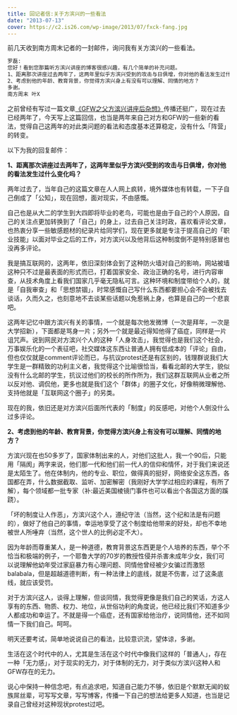 ```yaml
---
title: 回记者信:关于方滨兴的一些看法
date: "2013-07-13"
cover: https://c2.is26.com/wp-image/2013/07/fxck-fang.jpg
---
```


前几天收到南方周末记者的一封邮件，询问我有关方滨兴的一些看法。

```txt
罗磊:
您好！看到您那篇听方滨兴讲座的博客很感兴趣，有几个简单的补充问题。
1、距离那次讲座过去两年了，这两年里似乎方滨兴受到的攻击与日俱增，你对他的看法发生过什么变化吗？
2、考虑到他的年龄、教育背景，你觉得方滨兴身上有没有可以理解、同情的地方？
多谢。
南方周末 叶X
```

之前曾经有写过一篇文章[《GFW之父方滨兴讲座后杂想》](https://luolei.org/gfw/)传播还挺广，现在过去已经两年了，今天写上这篇回信，也当是两年来自己对方和GFW的一些新的看法，觉得自己这两年的对此类问题的看法和态度基本还算稳定，没有什么「阵营」的转变。

以下为我的回复邮件：

**1、距离那次讲座过去两年了，这两年里似乎方滨兴受到的攻击与日俱增，你对他的看法发生过什么变化吗？**

两年过去了，当年自己的这篇文章在人人网上疯转，境外媒体也有转载，一下子自己倒成了「公知」，现在回想，面对现实，不由感慨。

自己也是从大二的学生到大四即将毕业的老鸟，可能也是由于自己的个人原因，自己的关注点更加转换到了「自己」的身上，过去自己关注时政，喜欢看评论文章，也热衷分享一些敏感题材的纪录片给同学们，现在更多就是专注于提高自己的「职业技能」以面对毕业之后的工作，对方滨兴以及他背后这种制度倒不是特别感冒也没再多评论。

我是搞互联网的，这两年，依旧深刻体会到了这种防火墙对自己的影响，网站被墙这种只不过是最表面的形式而已，打着国家安全、政治正确的名号，进行内容审查，从技术角度上看我们国家几乎毫无隐私可言。这种环境和制度带给个人的，就是「自我审查」和「思想禁锢」，时常感慨自己写什么东西都要担心会不会被找去谈话，久而久之，也刻意地不去谈某些话题以免惹祸上身，也算是自己的一个悲哀吧。

这两年记忆中跟方滨兴有关的事情，一个就是每次他发微博（一次是拜年，一次是大学招新），下面都是骂身一片；另外一个就是最近得知他得了癌症，同样是一片诅咒声。说到网民对方滨兴个人的这种「人身攻击」，我觉得也是我们这个社会，万事娱乐化的一个表征吧，社交媒体这东西让普通人拥有低成本的「评论」自由，但也仅仅就是comment评论而已，与抗议protest还是有区别的，钱理群说我们大学生是一群精致的功利主义者，我觉得这个比喻很恰当，看看北邮的大学生，貌似没有什么北邮的学生，抗议过他们的校长的所作所为，我们这群互联网从业者之所以反对他、调侃他，更多也就是我们这个「群体」的圈子文化，好像稍微理解他、支持他就是「互联网这个圈子」的另类。

现在的我，依旧还是对方滨兴后面所代表的「制度」的反感吧，对他个人倒没什么过多评论。

**2、考虑到他的年龄、教育背景，你觉得方滨兴身上有没有可以理解、同情的地方？**

方滨兴现在也50多岁了，国家体制出来的人，对他们这批人，我一个90后，只能用「隔阂」两字来说，他们那一代和他们前一代人的信仰和情怀，对于我们来说还是太陌生了。他在体制内，他的专业、职位，做得真的挺好，网络安全这东西，各国都在弄，什么数据截取、监听、加密解密（我刚好大学学过相应的课程，有所了解），每个领域都一批专家（补:最近美国棱镜门事件也可以看出个各国这方面的蹊跷）。

「坏的制度让人作恶」，方滨兴这个人，遵纪守法（当然，这个纪和法是有问题的），做好了他自己的事情，幸运地享受了这个制度给他带来的好处，却也不幸地被世人所唾弃（当然，这个世人的比例必定不大）。

因为年龄而尊重某人，是一种道德，教育背景这东西更是个人培养的东西，举个不恰当和极端的例子，一个耶鲁大学的70岁的教授性侵并杀害未成年少女，我们可以说理解他幼年受过家庭暴力有心理问题、同情他曾经被少女骗过而激怒balabala，但是超越道德判断，有一种法律上的底线，就是不伤害，过了这条底线，就应该受罚。

对于方滨兴这人，谈得上理解，但谈同情，我觉得更像是我们自己的笑话，方这人享有的东西、物质、权力、地位，从世俗功利的角度说，他已经比我们不知道多少人都成功和幸运了。不就是得一个癌症，还有国家给他治疗，说同情他，还不如同情一下我们自己。呵呵。

明天还要考试，简单地说说自己的看法，比较意识流，望体谅，多谢。

生活在这个时代中的人，尤其是生活在这个时代中像我们这样的「普通人」，存在一种「无力感」，对于现实的无力，对于体制的无力，对于类似方滨兴这种人和GFW存在的无力。

说心中保持一种信念吧，有点追求吧，知道自己能力不够，依旧是个默默无闻的蚁族屌丝辈，可写写文章，写写博客，传播一下自己的想法给更多人知道，也当是记录自己曾经对这种现状protest过吧。
